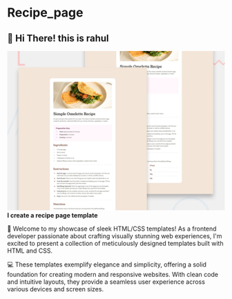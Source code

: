 # Recipe_page
## 👋 Hi There! this is rahul 
![recipe page](./assets/images/desktop-preview.jpg)
**I create a recipe page template**

🎨 Welcome to my showcase of sleek HTML/CSS templates! As a frontend developer passionate about crafting visually stunning web experiences, I'm excited to present a collection of meticulously designed templates built with HTML and CSS.

💻 These templates exemplify elegance and simplicity, offering a solid foundation for creating modern and responsive websites. With clean code and intuitive layouts, they provide a seamless user experience across various devices and screen sizes.
